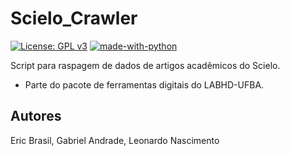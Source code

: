 # Scielo_Crawler

[![License: GPL v3](https://img.shields.io/badge/License-GPLv3-blue.svg)](https://www.gnu.org/licenses/gpl-3.0) [![made-with-python](https://img.shields.io/badge/Made%20with-Python-1f425f.svg)](https://www.python.org/)

Script para raspagem de dados de artigos acadêmicos do Scielo.

- Parte do pacote de ferramentas digitais do LABHD-UFBA.

## Autores

Eric Brasil, Gabriel Andrade, Leonardo Nascimento
